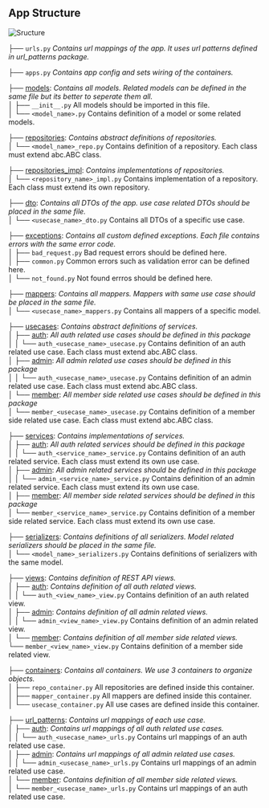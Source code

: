 ## App Structure  

![Sructure](https://user-images.githubusercontent.com/60196448/131831902-37f25f4d-a164-414e-9391-ee6c10def570.PNG)  

├── `urls.py` *Contains url mappings of the app. It uses url patterns defined in url_patterns package.*  

├── `apps.py` *Contains app config and sets wiring of the containers.*  

├── [models](models/): *Contains all models. Related models can be defined in the same file but its better to seperate them all.*  
│   ├── `__init__.py` All models should be imported in this file.    
│   └── `<model_name>.py` Contains definition of a model or some related models.

├── [repositories](repositories/): *Contains abstract definitions of repositories.*   
│   └── `<model_name>_repo.py` Contains definition of a repository. Each class must extend abc.ABC class.  

├── [repositories_impl](repositories_impl): *Contains implementations of repositories.*      
│   └── `<repository_name>_impl.py` Contains implementation of a repository. Each class must extend its own repository.

├── [dto](dto/): *Contains all DTOs of the app. use case related DTOs should be placed in the same file.*  
│   └── `<usecase_name>_dto.py` Contains all DTOs of a specific use case.  

├── [exceptions](exceptions/): *Contains all custom defined exceptions. Each file contains errors with the same error code.*  
│   ├── `bad_request.py` Bad request errors should be defined here.  
│   ├── `common.py` Common errors such as validation error can be defined here.  
│   └── `not_found.py` Not found errros should be defined here.  

├── [mappers](mappers/): *Contains all mappers. Mappers with same use case should be placed in the same file.*  
│   └── `<usecase_name>_mappers.py` Contains all mappers of a specific model.  

├── [usecases](usecases/): *Contains abstract definitions of services.*  
│   ├── [auth](usecases/auth/): *All auth related use cases should be defined in this package*  
│   │   └── `auth_<usecase_name>_usecase.py` Contains definition of an auth related use case. Each class must extend abc.ABC class.  
│   ├── [admin](usecases/admin/): *All admin related use cases should be defined in this package*  
│   │   └── `auth_<usecase_name>_usecase.py` Contains definition of an admin related use case. Each class must extend abc.ABC class.  
│   └── [member](usecases/member/): *All member side related use cases should be defined in this package*  
│        └── `member_<usecase_name>_usecase.py` Contains definition of a member side related use case. Each class must extend abc.ABC class.   

├── [services](services/): *Contains implementations of services.*  
│   ├── [auth](services/auth): *All auth related services should be defined in this package*  
│   │   └── `auth_<service_name>_service.py` Contains definition of an auth related service. Each class must extend its own use case.  
│   ├── [admin](services/admin): *All admin related services should be defined in this package*  
│   │   └── `admin_<service_name>_service.py` Contains definition of an admin related service. Each class must extend its own use case.  
│   ├── [member](services/member/): *All member side related services should be defined in this package*  
│        └── `member_<service_name>_service.py` Contains definition of a member side related service. Each class must extend its own use case.

├── [serializers](serializers/): *Contains definitions of all serializers. Model related serializers should be placed in the same file.*  
│   └── `<model_name>_serializers.py` Contains  definitions of serializers with the same model.

├── [views](views/): *Contains definition of REST API views.*  
│   ├── [auth](views/auth/): *Contains definition of all auth related views.*  
│   │   └── `auth_<view_name>_view.py` Contains definition of an auth related view.  
│   ├── [admin](views/admin/): *Contains definition of all admin related views.*  
│   │   └── `admin_<view_name>_view.py` Contains definition of an admin related view.  
│   └── [member](views/member/): *Contains definition of all member side related views.*  
         └── `member_<view_name>_view.py` Contains definition of a member side related view.    

├── [containers](containers/): *Contains all containers. We use 3 containers to organize objects.*  
│   ├── `repo_container.py` All repositories are defined inside this container.  
│   ├── `mapper_container.py` All mappers are defined inside this container.   
│   └── `usecase_container.py` All use cases are defined inside this container.  

├── [url_patterns](url_patterns/): *Contains url mappings of each use case.*  
│   ├── [auth](views/auth/): *Contains url mappings of all auth related use cases.*  
│   │   └── `auth_<usecase_name>_urls.py` Contains url mappings of an auth related use case.  
│   ├── [admin](views/admin/): *Contains url mappings of all admin related use cases.*  
│   │   └── `admin_<usecase_name>_urls.py` Contains url mappings of an admin related use case.  
│   └── [member](views/member/): *Contains definition of all member side related views.*  
│        └── `member_<usecase_name>_urls.py` Contains url mappings of an auth related use case.      
